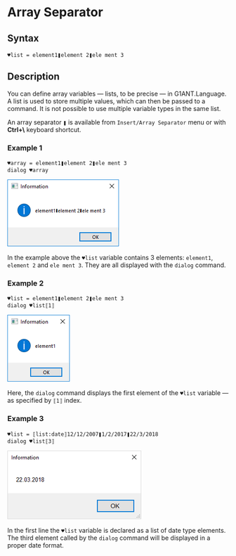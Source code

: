 # Array Separator

## Syntax

```G1ANT
♥list = element1❚element 2❚ele ment 3
```

## Description

You can define array variables — lists, to be precise — in G1ANT.Language. A list is used to store multiple values, which can then be passed to a command. It is not possible to use multiple variable types in the same list.

An array separator `❚` is available from `Insert/Array Separator` menu or with **Ctrl+\\** keyboard shortcut.

### Example 1

```G1ANT
♥array = element1❚element 2❚ele ment 3
dialog ♥array
```

![img](https://raw.githubusercontent.com/G1ANT-Robot/G1ANT.Manual/develop/-assets/2018-01-04-array-separator_v1.jpg)

In the example above the `♥list` variable contains 3 elements: `element1`, `element 2` and `ele ment 3`. They are all displayed with the `dialog` command.

### Example 2

```G1ANT
♥list = element1❚element 2❚ele ment 3
dialog ♥list⟦1⟧
```

![img](https://raw.githubusercontent.com/G1ANT-Robot/G1ANT.Manual/develop/-assets/2018-01-04-array-separator-2_v1.jpg)

Here, the `dialog` command displays the first element of the `♥list` variable — as specified by `⟦1⟧` index.

### Example 3

```G1ANT
♥list = ⟦list:date⟧12/12/2007❚1/2/2017❚22/3/2018
dialog ♥list⟦3⟧
```

![](https://raw.githubusercontent.com/G1ANT-Robot/G1ANT.Manual/develop/-assets/array3.png)

In the first line the `♥list` variable is declared as a list of date type elements. The third element called by the `dialog` command will be displayed in a proper date format.
